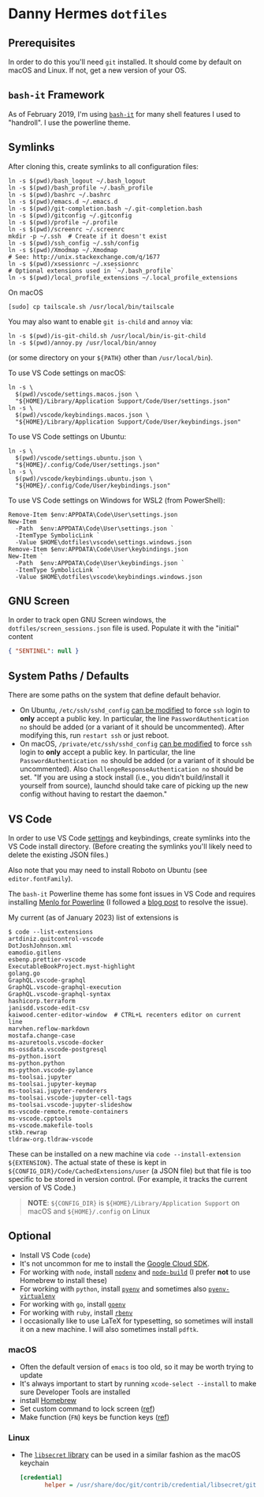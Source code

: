 # Danny Hermes `dotfiles`

## Prerequisites

In order to do this you'll need `git` installed. It should come by default
on macOS and Linux. If not, get a new version of your OS.

## `bash-it` Framework

As of February 2019, I'm using [`bash-it`][14] for many shell features I
used to "handroll". I use the powerline theme.

## Symlinks

After cloning this, create symlinks to all configuration files:

```console
ln -s $(pwd)/bash_logout ~/.bash_logout
ln -s $(pwd)/bash_profile ~/.bash_profile
ln -s $(pwd)/bashrc ~/.bashrc
ln -s $(pwd)/emacs.d ~/.emacs.d
ln -s $(pwd)/git-completion.bash ~/.git-completion.bash
ln -s $(pwd)/gitconfig ~/.gitconfig
ln -s $(pwd)/profile ~/.profile
ln -s $(pwd)/screenrc ~/.screenrc
mkdir -p ~/.ssh  # Create if it doesn't exist
ln -s $(pwd)/ssh_config ~/.ssh/config
ln -s $(pwd)/Xmodmap ~/.Xmodmap
# See: http://unix.stackexchange.com/q/1677
ln -s $(pwd)/xsessionrc ~/.xsessionrc
# Optional extensions used in `~/.bash_profile`
ln -s $(pwd)/local_profile_extensions ~/.local_profile_extensions
```

On macOS

```
[sudo] cp tailscale.sh /usr/local/bin/tailscale
```

You may also want to enable `git is-child` and `annoy` via:

```console
ln -s $(pwd)/is-git-child.sh /usr/local/bin/is-git-child
ln -s $(pwd)/annoy.py /usr/local/bin/annoy
```

(or some directory on your `${PATH}` other than `/usr/local/bin`).

To use VS Code settings on macOS:

```console
ln -s \
  $(pwd)/vscode/settings.macos.json \
  "${HOME}/Library/Application Support/Code/User/settings.json"
ln -s \
  $(pwd)/vscode/keybindings.macos.json \
  "${HOME}/Library/Application Support/Code/User/keybindings.json"
```

To use VS Code settings on Ubuntu:

```console
ln -s \
  $(pwd)/vscode/settings.ubuntu.json \
  "${HOME}/.config/Code/User/settings.json"
ln -s \
  $(pwd)/vscode/keybindings.ubuntu.json \
  "${HOME}/.config/Code/User/keybindings.json"
```

To use VS Code settings on Windows for WSL2 (from PowerShell):

```
Remove-Item $env:APPDATA\Code\User\settings.json
New-Item `
  -Path  $env:APPDATA\Code\User\settings.json `
  -ItemType SymbolicLink `
  -Value $HOME\dotfiles\vscode\settings.windows.json
Remove-Item $env:APPDATA\Code\User\keybindings.json
New-Item `
  -Path  $env:APPDATA\Code\User\keybindings.json `
  -ItemType SymbolicLink `
  -Value $HOME\dotfiles\vscode\keybindings.windows.json
```

## GNU Screen

In order to track open GNU Screen windows, the `dotfiles/screen_sessions.json`
file is used. Populate it with the "initial" content

```json
{ "SENTINEL": null }
```

## System Paths / Defaults

There are some paths on the system that define default behavior.

- On Ubuntu, `/etc/ssh/sshd_config` [can be modified][2] to force `ssh`
  login to **only** accept a public key. In particular, the line
  `PasswordAuthentication no` should be added (or a variant of it should
  be uncommented). After modifying this, run `restart ssh` or just reboot.
- On macOS, `/private/etc/ssh/sshd_config` [can be modified][8] to force `ssh`
  login to **only** accept a public key. In particular, the line
  `PasswordAuthentication no` should be added (or a variant of it should
  be uncommented). Also `ChallengeResponseAuthentication no` should be set.
  "If you are using a stock install (i.e., you didn't build/install it yourself
  from source), launchd should take care of picking up the new config without
  having to restart the daemon."

## VS Code

In order to use VS Code [settings][9] and keybindings, create symlinks
into the VS Code install directory. (Before creating the symlinks you'll
likely need to delete the existing JSON files.)

Also note that you may need to install Roboto on Ubuntu (see
`editor.fontFamily`).

The `bash-it` Powerline theme has some font issues in VS Code and requires
installing [Menlo for Powerline][15] (I followed a [blog post][15] to resolve
the issue).

My current (as of January 2023) list of extensions is

```console
$ code --list-extensions
artdiniz.quitcontrol-vscode
DotJoshJohnson.xml
eamodio.gitlens
esbenp.prettier-vscode
ExecutableBookProject.myst-highlight
golang.go
GraphQL.vscode-graphql
GraphQL.vscode-graphql-execution
GraphQL.vscode-graphql-syntax
hashicorp.terraform
janisdd.vscode-edit-csv
kaiwood.center-editor-window  # CTRL+L recenters editor on current line
marvhen.reflow-markdown
mostafa.change-case
ms-azuretools.vscode-docker
ms-ossdata.vscode-postgresql
ms-python.isort
ms-python.python
ms-python.vscode-pylance
ms-toolsai.jupyter
ms-toolsai.jupyter-keymap
ms-toolsai.jupyter-renderers
ms-toolsai.vscode-jupyter-cell-tags
ms-toolsai.vscode-jupyter-slideshow
ms-vscode-remote.remote-containers
ms-vscode.cpptools
ms-vscode.makefile-tools
stkb.rewrap
tldraw-org.tldraw-vscode
```

These can be installed on a new machine via
`code --install-extension ${EXTENSION}`. The actual state of these is kept
in `${CONFIG_DIR}/Code/CachedExtensions/user` (a JSON file) but that file is
too specific to be stored in version control. (For example, it tracks the
current version of VS Code.)

> **NOTE**: `${CONFIG_DIR}` is `${HOME}/Library/Application Support` on macOS
> and `${HOME}/.config` on Linux

## Optional

- Install VS Code (`code`)
- It's not uncommon for me to install the [Google Cloud SDK][1].
- For working with `node`, install [`nodenv`][4] and [`node-build`][17] (I
  prefer **not** to use Homebrew to install these)
- For working with `python`, install [`pyenv`][5] and sometimes also
  [`pyenv-virtualenv`][10]
- For working with `go`, install [`goenv`][6]
- For working with `ruby`, install [`rbenv`][7]
- I occasionally like to use LaTeX for typesetting, so sometimes will
  install it on a new machine. I will also sometimes install `pdftk`.

### macOS

- Often the default version of `emacs` is too old, so it may be
  worth trying to update
- It's always important to start by running
  `xcode-select --install` to make sure Developer Tools are installed
- install [Homebrew][3]
- Set custom command to lock screen ([ref][11])
- Make function (`FN`) keys be function keys ([ref][12])

### Linux

- The [`libsecret` library][13] can be used in a similar fashion as the macOS
  keychain

  ```ini
  [credential]
         helper = /usr/share/doc/git/contrib/credential/libsecret/git-credential-libsecret
  ```

[1]: https://cloud.google.com/sdk/install
[2]: https://www.linux.org/threads/how-to-force-ssh-login-via-public-key-authentication.8726/
[3]: https://brew.sh
[4]: https://github.com/nodenv/nodenv
[5]: https://github.com/pyenv/pyenv
[6]: https://github.com/syndbg/goenv
[7]: https://github.com/rbenv/rbenv
[8]: http://serverfault.com/a/86007
[9]: https://code.visualstudio.com/docs/getstarted/settings
[10]: https://github.com/pyenv/pyenv-virtualenv
[11]: https://maclovin.org/blog-native/2017/high-sierra-set-a-global-shortcut-to-lock-screen
[12]: https://support.apple.com/en-us/HT204436
[13]: https://askubuntu.com/a/959662/439339
[14]: https://github.com/Bash-it/bash-it
[15]: https://dev.to/mattstratton/making-powerline-work-in-visual-studio-code-terminal-1m7
[16]: https://github.com/abertsch/Menlo-for-Powerline
[17]: https://github.com/nodenv/node-build
